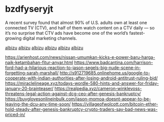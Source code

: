 # bzdfyseryjt
A recent survey found that almost 90% of U.S. adults own at least one connected TV (CTV), and half of them watch content on a CTV daily — so it’s no surprise that CTV ads have become one of the world’s fastest-growing digital marketing channels. 


<a href="https://infocentral.albizu.edu/wp-content/uploads/formidable/2/a-man-called-otto-fullmovie.pdf">albizu</a>
<a href="https://infocentral.albizu.edu/wp-content/uploads/formidable/2/avatar-2-the-way-of-water-4k-free.pdf">albizu</a>
<a href="https://infocentral.albizu.edu/wp-content/uploads/formidable/2/avatar-2-the-way-of-water-eng-i8j.pdf">albizu</a>
<a href="https://infocentral.albizu.edu/wp-content/uploads/formidable/2/avatar-2-the-way-of-water-fullmovie.pdf">albizu</a>
<a href="https://infocentral.albizu.edu/wp-content/uploads/formidable/2/m3gan-megan-fullmovie.pdf">albizu</a>
<a href="https://infocentral.albizu.edu/wp-content/uploads/formidable/2/puss-in-boots-2-the-last-wish-fullmovie.pdf">albizu</a>

<a href="https://arienhost.com/news/nissan-umumkan-kicks-e-power-baru-harga-naik-ketambahan-fitur-anyar.html">https://arienhost.com/news/nissan-umumkan-kicks-e-power-baru-harga-naik-ketambahan-fitur-anyar.html</a>
<a href="https://www.badcantina.com/harrison-ford-had-a-hilarious-reaction-to-jason-segels-big-nude-scene-in-forgetting-sarah-marshall/">https://www.badcantina.com/harrison-ford-had-a-hilarious-reaction-to-jason-segels-big-nude-scene-in-forgetting-sarah-marshall/</a>
<a href="http://s912719685.onlinehome.us/google-to-cooperate-with-indian-authorities-after-losing-android-antitrust-ruling-bid/">http://s912719685.onlinehome.us/google-to-cooperate-with-indian-authorities-after-losing-android-antitrust-ruling-bid/</a>
<a href="https://miraclelineage.xyz/todays-wordle-580-hints-and-answer-for-friday-january-20-brainteaser/">https://miraclelineage.xyz/todays-wordle-580-hints-and-answer-for-friday-january-20-brainteaser/</a>
<a href="https://realpedia.xyz/cameron-winklevoss-threatens-legal-action-against-dcg-ceo-after-genesis-bankruptcy/">https://realpedia.xyz/cameron-winklevoss-threatens-legal-action-against-dcg-ceo-after-genesis-bankruptcy/</a>
<a href="https://buyglovesonlineinbulk.com/jason-momoa-doesnt-appear-to-be-leaving-the-dcu-any-time-soon/">https://buyglovesonlineinbulk.com/jason-momoa-doesnt-appear-to-be-leaving-the-dcu-any-time-soon/</a>
<a href="https://villageofwolcott.com/bitcoin-ether-hold-steady-after-genesis-bankruptcy-crypto-traders-say-bad-news-was-priced-in/">https://villageofwolcott.com/bitcoin-ether-hold-steady-after-genesis-bankruptcy-crypto-traders-say-bad-news-was-priced-in/</a>
